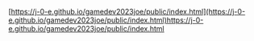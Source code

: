 [https://j-0-e.github.io/gamedev2023joe/public/index.html](https://j-0-e.github.io/gamedev2023joe/public/index.html)https://j-0-e.github.io/gamedev2023joe/public/index.html
